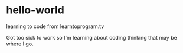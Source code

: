 # hello-world
learning to code from learntoprogram.tv

Got too sick to work so I'm learning about coding thinking that may be where I go.
